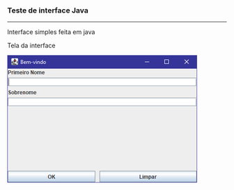### Teste de interface Java

------

Interface simples feita em java



Tela da interface

![](https://github.com/Renan-Bandeira/Teste-de-interface/blob/master/Interface.png)